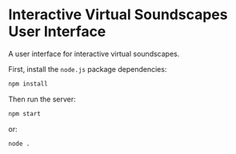 # Interactive Virtual Soundscapes User Interface

A user interface for interactive virtual soundscapes.

First, install the `node.js` package dependencies:
```bash
npm install
```

Then run the server:
```bash
npm start
```
or:
```bash
node .
```
